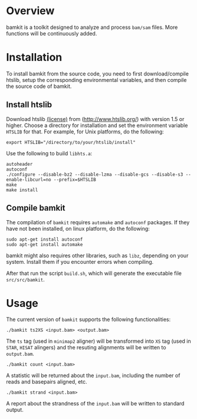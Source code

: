 # Overview 
bamkit is a toolkit designed to analyze and process `bam/sam` files.
More functions will be continuously added.

# Installation
To install bamkit from the source code, you need to first download/compile 
htslib, setup the corresponding environmental variables,
and then compile the source code of bamkit.


## Install htslib
Download htslib [(license)](https://github.com/samtools/htslib/blob/develop/LICENSE)
from (http://www.htslib.org/) with version 1.5 or higher.
Choose a directory for installation and set the environment variable `HTSLIB` for that.
For example, for Unix platforms, do the following:
```
export HTSLIB="/directory/to/your/htslib/install"
```
Use the following to build `libhts.a`:
```
autoheader
autoconf
./configure --disable-bz2 --disable-lzma --disable-gcs --disable-s3 --enable-libcurl=no --prefix=$HTSLIB
make
make install
```

## Compile bamkit
The compilation of `bamkit` requires `automake` and `autoconf` packages.
If they have not been installed, on linux platform, do the following:
```
sudo apt-get install autoconf
sudo apt-get install automake
```

bamkit might also requires other libraries, such as `libz`, depending on
your system. Install them if you encounter errors when compiling.

After that run the script `build.sh`, which will generate the executable file `src/src/bamkit`.


# Usage

The current version of `bamkit` supports the following functionalities:
```
./bamkit ts2XS <input.bam> <output.bam>
```
The `ts` tag (used in `minimap2` aligner) will be transformed into `XS` tag (used in `STAR`, `HISAT` alingers)
	and the resuting alignments will be written to `output.bam`.

```
./bamkit count <input.bam>
```
A statistic will be returned about the `input.bam`, including
the number of reads and basepairs aligned, etc.

```
./bamkit strand <input.bam>
```
A report about the strandness of the `input.bam` will be written to standard output.
